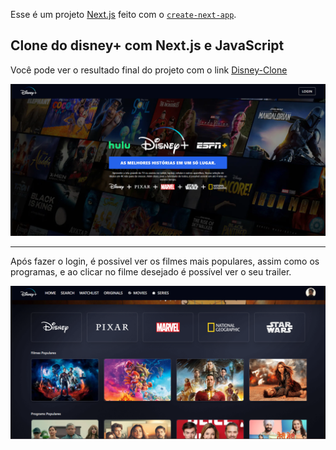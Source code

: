 Esse é um projeto [Next.js](https://nextjs.org/) feito com o [`create-next-app`](https://github.com/vercel/next.js/tree/canary/packages/create-next-app).

## Clone do disney+ com Next.js e JavaScript

Você pode ver o resultado final do projeto com o link [Disney-Clone](https://disney-clone-99xj.vercel.app)

![](/public/images/front-final.png)

----
 Após fazer o login, é possivel ver os filmes mais populares, assim como os programas, e ao clicar no filme desejado é possível ver o seu trailer.

 ![](/public/images/filmes.png)
